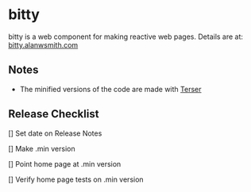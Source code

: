 # bitty

bitty is a web component for making
reactive web pages. Details are
at: [bitty.alanwsmith.com](https://bitty.alanwsmith.com/)

## Notes

- The minified versions of the code are made with
[Terser](https://try.terser.org/)


## Release Checklist

[] Set date on Release Notes

[] Make .min version

[] Point home page at .min version

[] Verify home page tests on .min version


